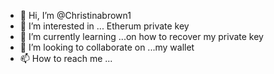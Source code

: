 - 👋 Hi, I’m @Christinabrown1
- 👀 I’m interested in ... Etherum private key 
- 🌱 I’m currently learning ...on how to recover my private key 
- 💞️ I’m looking to collaborate on ...my wallet 
- 📫 How to reach me ...

<!---
Christinabrown1/Christinabrown1 is a ✨ special ✨ repository because its `README.md` (this file) appears on your GitHub profile.
You can click the Preview link to take a look at your changes.
--->
